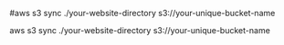 #aws s3 sync ./your-website-directory s3://your-unique-bucket-name

aws s3 sync ./your-website-directory s3://your-unique-bucket-name
